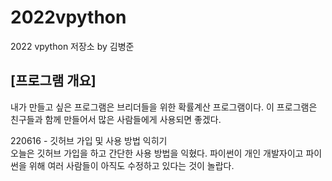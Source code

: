 # 2022vpython
2022 vpython 저장소 by 김병준
## [프로그램 개요]
내가 만들고 싶은 프로그램은 브리더들을 위한 확률계산 프로그램이다. 이 프로그램은 친구들과 함께 만들어서 많은 사람들에게 사용되면 좋겠다. 

220616 - 깃허브 가입 및 사용 방법 익히기    
오늘은 깃허브 가입을 하고 간단한 사용 방법을 익혔다.
파이썬이 개인 개발자이고 파이썬을 위해 여러 사람들이 아직도 수정하고 있다는 것이 놀랍다.

